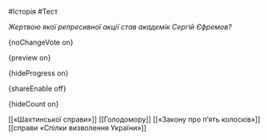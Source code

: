#Історія #Тест

*Жертвою якої репресивної акції став академік Сергій Єфремов?*

{noChangeVote on}

{preview on}

{hideProgress on}

{shareEnable off}

{hideCount on}

[[«Шахтинської справи»]]
[[Голодомору]]
[[«Закону про п’ять колосків»]]
[[справи «Спілки визволення України»]]

